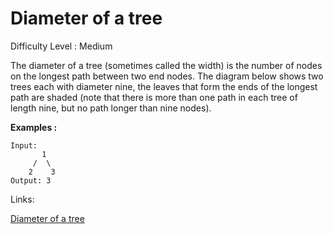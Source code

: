 # Diameter of a tree

Difficulty Level : Medium

The diameter of a tree (sometimes called the width) is the number of nodes on the longest path between two end nodes. The diagram below shows two trees each with diameter nine, the leaves that form the ends of the longest path are shaded (note that there is more than one path in each tree of length nine, but no path longer than nine nodes). 

**Examples :**

```
Input:
       1
     /  \
    2    3
Output: 3
```

Links:

[Diameter of a tree](https://www.geeksforgeeks.org/problems/diameter-of-binary-tree/1)

